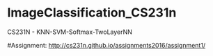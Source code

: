 # ImageClassification_CS231n
CS231N - KNN-SVM-Softmax-TwoLayerNN

#Assignment: http://cs231n.github.io/assignments2016/assignment1/
